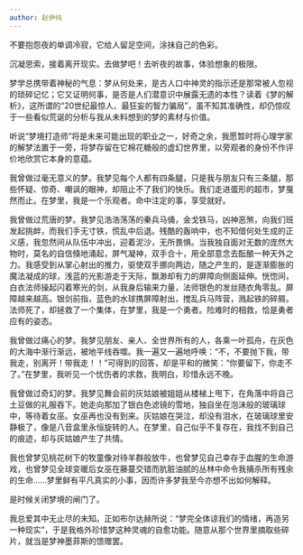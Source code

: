 ```yaml
---
author: 赵伊纯
---
```


不要抱怨夜的单调冷寂，它给人留足空间，涂抹自己的色彩。

沉凝思索，接着离开现实。去做梦吧！去听夜的故事，体验想象的极限。

梦学总携带着神秘的气息：梦从何处来，是古人口中神灵的指示还是那常被人忽视的琐碎记忆；它又证明何事，是否是人们潜意识中展露无遗的本性？读着《梦的解析》，这所谓的“20世纪最惊人、最狂妄的智力骗局”，虽不知其准确性，却仍惊叹于一些看似荒诞的分析与我从未料想到的梦的素材与价值。

听说“梦境打造师”将是未来可能出现的职业之一，好奇之余，我愿暂时将心理学家的解梦法置于一旁，将梦存留在它棉花糖般的虚幻世界里，以旁观者的身份不作评价地欣赏它本身的意蕴。

我曾做过毫无意义的梦。我梦见每个人都有四条腿，只是我与朋友只有三条腿，那些怀疑、惊奇、嘲讽的眼神，却阻止不了我们的快乐。我们走进蛋形的超市，梦戛然而止。在梦里，我是一个乐观者。命中注定的事，享受就好。

我曾做过荒唐的梦。我梦见浩浩荡荡的秦兵马俑，金戈铁马，凶神恶煞，向我们班发起挑衅，而我们手无寸铁，慌乱中后退。残酷的轰响中，也不知借何处生成的正义感，我忽然间从队伍中冲出，迎着泥沙，无所畏惧。当我独自面对无数的庞然大物时，莫名的自信倏地涌起，屏气凝神，双手合十，用全部意念去酝酿一种天外之力。我感受到从掌心射出的推力，驱使双手挪向两边，随之产生的，是逐渐膨胀的魔法凝成的球，浅蓝的光影游走于天际，飘渺却有力的屏障向侧面延伸。恍惚间，白衣法师操起闪着寒光的剑，从我身后输来力量，法师银色的发丝随衣角零乱。屏障越来越高。银剑前指，蓝色的水球携屏障射出，搅乱兵马阵营，溅起铁的碎屑。法师死了，却拯救了一个集体，在梦里，我是一个勇者。险难时的相救，恰是勇者应有的姿态。

我曾做过痛心的梦。我梦见朋友、亲人、全世界所有的人，各乘一叶孤舟，在灰色的大海中渐行渐远，被地平线吞噬。我一遍又一遍地呼唤：“不，不要抛下我，带我走，别离开！带我走！！”可得到的回答，却是平和的微笑：“你要留下，你走不了。”在梦里，我听见一个忧伤者的求救，我明白，珍惜永远不晚。

我曾做过奇幻的梦。我梦见舞会前的灰姑娘被姐姐从楼梯上甩下，在角落中将自己土豆做的礼服吞下。她走向那加了银白色滤镜的雪地，独自坐在泡沫般的玻璃球中，等待着女巫。女巫再也没有到来。灰姑娘在哭泣，却没有泪水，在玻璃球里安静极了，像是八音盒里永恒旋转的人。在梦里，自己似乎不复存在，我找不到自己的痕迹，却与灰姑娘产生了共情。

我也曾梦见桃花树下的牧童像对待羊群般放牛，也曾梦见自己幸存于血腥的生命游戏，也曾梦见全球变暖后女巫在藤蔓交错而肮脏油腻的丛林中命令我捕杀所有残余的生命......梦里鲜有平凡真实的小事，因而许多梦我至今亦想不出如何解释。

是时候关闭梦境的闸门了。

我总爱其中无止尽的未知。正如布尔达赫所说：“梦完全体谅我们的情绪，再造另一种现实”，于是我格外珍惜梦这种灵魂的自愈功能。随意从那个世界里摘取些碎片，就当是梦神墨菲斯的馈赠罢。
